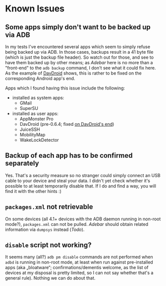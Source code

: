 # Known Issues

## Some apps simply don't want to be backed up via ADB
In my tests I've encountered several apps which seem to simply refuse
being backed up via ADB. In those cases, backups result in a 41 byte file (which
is just the backup file header). So watch out for those, and see to have them
backed up by other means; as *Adebar* here is no more than a "front-end" to the
`adb backup` command, I don't see what it could fix here. As the example of
[DavDroid](https://github.com/rfc2822/davdroid) shows, this is rather to be
fixed on the corresponding Android app's end.

Apps which I found having this issue include the following:

* installed as system apps:
  - GMail
  - SuperSU
* installed as user apps:
  - AppMonster Pro
  - DavDroid (pre-0.6.4; fixed [on DavDroid's end](https://github.com/rfc2822/davdroid/releases/tag/v0.6.4))
  - JuiceSSH
  - MobilityMap
  - WakeLockDetector


## Backup of each app has to be confirmed separately
Yes. That's a security measure so no stranger could simply connect an USB cable
to your device and steal your data. I didn't yet check whether it's possible to
at least temporarily disable that. If I do and find a way, you will find it with
the other hints :)


## `packages.xml` not retrievable
On some devices (all 4.1+ devices with the ADB daemon running in non-root mode?),
`packages.xml` can not be pulled. *Adebar* should obtain related information via
`dumpsys` instead (*Todo*).


## `disable` script not working?
It seems many (all?) `adb pm disable` commands are not performed when `adbd` is
running in non-root mode, at least when run against pre-installed apps (aka
„bloatware“; confirmations/dementis welcome, as the list of devices at my
disposal is pretty limited, so I can not say whether that's a general rule).
Nothing we can do about that.
